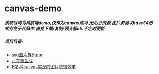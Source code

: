 # canvas-demo
 ##### 该项目均为纯前端demo,仅作为canvas练习,无后台资源,图片资源以base64形式存在于代码中.直接下载/复制/预览都ok.不定时更新
 ##### 项目目录:
 - [svg图片转码png](https://wojiaoggyy.github.io/canvas-demo/svg转png.html)
 - [火车票生成](https://wojiaoggyy.github.io/canvas-demo/生成火车票.html)
 - [N多种canvas实现的图片滤镜效果](https://wojiaoggyy.github.io/canvas-demo/图片滤镜.html)
